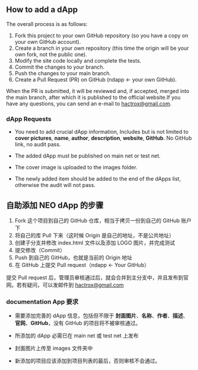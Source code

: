 ## How to add a dApp

The overall process is as follows:

1. Fork this project to your own GitHub repository (so you have a copy on your own GitHub account).
2. Create a branch in your own repository (this time the origin will be your own fork, not the public one).
3. Modify the site code locally and complete the tests.
4. Commit the changes to your branch.
5. Push the changes to your main branch.
6. Create a Pull Request (PR) on GitHub (ndapp ← your own GitHub).

When the PR is submitted, it will be reviewed and, if accepted, merged into the main branch, after which it is published to the official website.If you have any questions, you can send an e-mail to [hactrox@gmail.com](mailto:hactrox@gmail.com).

### dApp Requests

- You need to add crucial dApp information, Includes but is not limited to **cover pictures**, **name**, **author**, **description**, **website**, **GitHub**. No GitHub link, no audit pass.

- The added dApp must be published on main net or test net.
- The cover image is uploaded to the images folder.
- The newly added item should be added to the end of the dApps list, otherwise the audit will not pass.


## 自助添加 NEO dApp 的步骤

1. Fork 这个项目到自己的 GitHub 仓库，相当于拷贝一份到自己的 GitHub 账户下
2. 将自己的库 Pull 下来（这时候 Origin 是自己的地址，不是公共地址）
3. 创建子分支并修改 index.html 文件以及添加 LOGO 图片，并完成测试
4. 提交修改（Commit）
5. Push 到自己的 GitHub，也就是当前的 Origin 地址
6. 在 GitHub 上提交 Pull request（ndapp ← Your GitHub）

提交 Pull request 后，管理员审核通过后，就会合并到主分支中，并且发布到官网。若有疑问，可以发邮件到 [hactrox@gmail.com](mailto:hactrox@gmail.com)

### documentation App 要求

- 需要添加完善的 dApp 信息，包括但不限于 **封面图片**、**名称**、**作者**、**描述**、**官网**、**GitHub**，没有 GitHub 的项目将不被审核通过。
- 所添加的 dApp 必需已在 main net 或 test net 上发布

- 封面图片上传至 images 文件夹中
- 新添加的项目应该添加到项目列表的最后，否则审核不会通过。
